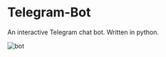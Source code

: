 # Telegram-Bot
An interactive Telegram chat bot. Written in python.

![bot](https://user-images.githubusercontent.com/97418619/163075443-552f0573-7857-4d8a-aea1-59063938b02c.gif)

